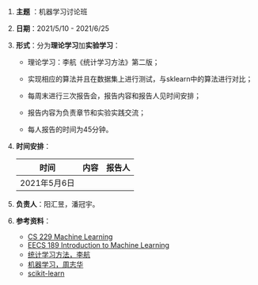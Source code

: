 1. **主题** ：机器学习讨论班

2. **日期**：2021/5/10 - 2021/6/25

3. **形式**：分为**理论学习**加**实验学习**：

   - 理论学习：李航《统计学习方法》第二版；

   - 实现相应的算法并且在数据集上进行测试，与sklearn中的算法进行对比；

   - 每周末进行三次报告会，报告内容和报告人见时间安排；

   - 报告内容为负责章节和实验实践交流；
   - 每人报告的时间为45分钟。

4. **时间安排**：

   | 时间         | 内容 | 报告人 |
   | ------------ | ---- | ------ |
   | 2021年5月6日 |      |        |

5. **负责人**：阳汇昱，潘冠宇。

6. **参考资料**：

   - [CS 229 Machine Learning](http://cs229.stanford.edu/)
   - [EECS 189 Introduction to Machine Learning](https://www.eecs189.org/)
   - [统计学习方法，李航](https://item.jd.com/12522197.html)
   - [机器学习，周志华](https://item.jd.com/12762673.html)
   - [scikit-learn](https://scikit-learn.org/stable/)

